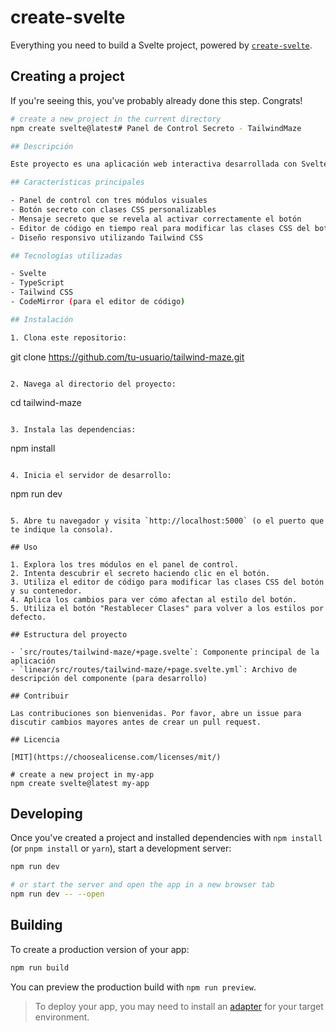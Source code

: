 # create-svelte

Everything you need to build a Svelte project, powered by [`create-svelte`](https://github.com/sveltejs/kit/tree/main/packages/create-svelte).

## Creating a project

If you're seeing this, you've probably already done this step. Congrats!

```bash
# create a new project in the current directory
npm create svelte@latest# Panel de Control Secreto - TailwindMaze

## Descripción

Este proyecto es una aplicación web interactiva desarrollada con Svelte y Tailwind CSS. Presenta un "Panel de Control Secreto" que incluye un juego de descubrimiento y un editor de clases CSS en tiempo real.

## Características principales

- Panel de control con tres módulos visuales
- Botón secreto con clases CSS personalizables
- Mensaje secreto que se revela al activar correctamente el botón
- Editor de código en tiempo real para modificar las clases CSS del botón y su contenedor
- Diseño responsivo utilizando Tailwind CSS

## Tecnologías utilizadas

- Svelte
- TypeScript
- Tailwind CSS
- CodeMirror (para el editor de código)

## Instalación

1. Clona este repositorio:
   ```
   git clone https://github.com/tu-usuario/tailwind-maze.git
   ```

2. Navega al directorio del proyecto:
   ```
   cd tailwind-maze
   ```

3. Instala las dependencias:
   ```
   npm install
   ```

4. Inicia el servidor de desarrollo:
   ```
   npm run dev
   ```

5. Abre tu navegador y visita `http://localhost:5000` (o el puerto que te indique la consola).

## Uso

1. Explora los tres módulos en el panel de control.
2. Intenta descubrir el secreto haciendo clic en el botón.
3. Utiliza el editor de código para modificar las clases CSS del botón y su contenedor.
4. Aplica los cambios para ver cómo afectan al estilo del botón.
5. Utiliza el botón "Restablecer Clases" para volver a los estilos por defecto.

## Estructura del proyecto

- `src/routes/tailwind-maze/+page.svelte`: Componente principal de la aplicación
- `linear/src/routes/tailwind-maze/+page.svelte.yml`: Archivo de descripción del componente (para desarrollo)

## Contribuir

Las contribuciones son bienvenidas. Por favor, abre un issue para discutir cambios mayores antes de crear un pull request.

## Licencia

[MIT](https://choosealicense.com/licenses/mit/)

# create a new project in my-app
npm create svelte@latest my-app
```

## Developing

Once you've created a project and installed dependencies with `npm install` (or `pnpm install` or `yarn`), start a development server:

```bash
npm run dev

# or start the server and open the app in a new browser tab
npm run dev -- --open
```

## Building

To create a production version of your app:

```bash
npm run build
```

You can preview the production build with `npm run preview`.

> To deploy your app, you may need to install an [adapter](https://kit.svelte.dev/docs/adapters) for your target environment.

